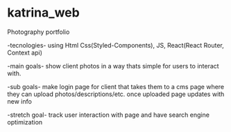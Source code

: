 # katrina_web
Photography portfolio

-tecnologies- using Html Css(Styled-Components), JS, React(React Router, Context api)

-main goals- show client photos in a way thats simple for users to interact with. 

-sub goals- make login page for client that takes them to a cms page where they can upload photos/descriptions/etc. once uploaded page updates with new info

-stretch goal- track user interaction with page and have search engine optimization  
